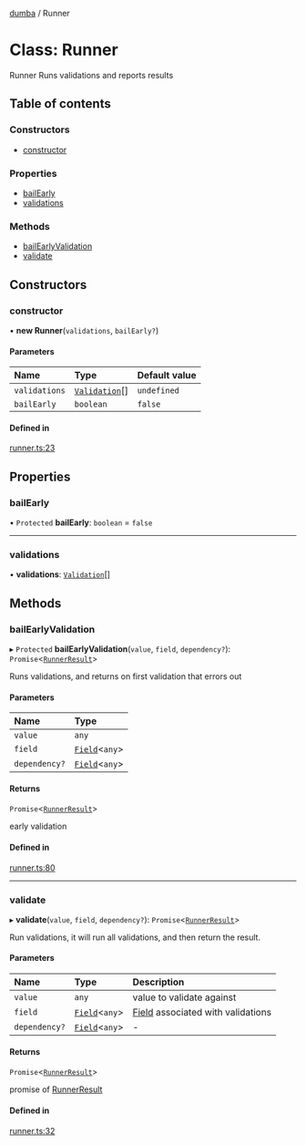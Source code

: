 [dumba](../README.md) / Runner

# Class: Runner

Runner
Runs validations and reports results

## Table of contents

### Constructors

- [constructor](Runner.md#constructor)

### Properties

- [bailEarly](Runner.md#bailearly)
- [validations](Runner.md#validations)

### Methods

- [bailEarlyValidation](Runner.md#bailearlyvalidation)
- [validate](Runner.md#validate)

## Constructors

### constructor

• **new Runner**(`validations`, `bailEarly?`)

#### Parameters

| Name | Type | Default value |
| :------ | :------ | :------ |
| `validations` | [`Validation`](Validation.md)[] | `undefined` |
| `bailEarly` | `boolean` | `false` |

#### Defined in

[runner.ts:23](https://github.com/ivandotv/dumba/blob/6077cb6/packages/dumba/src/runner.ts#L23)

## Properties

### bailEarly

• `Protected` **bailEarly**: `boolean` = `false`

___

### validations

• **validations**: [`Validation`](Validation.md)[]

## Methods

### bailEarlyValidation

▸ `Protected` **bailEarlyValidation**(`value`, `field`, `dependency?`): `Promise`<[`RunnerResult`](../README.md#runnerresult)\>

Runs validations, and returns on first validation that errors out

#### Parameters

| Name | Type |
| :------ | :------ |
| `value` | `any` |
| `field` | [`Field`](Field.md)<`any`\> |
| `dependency?` | [`Field`](Field.md)<`any`\> |

#### Returns

`Promise`<[`RunnerResult`](../README.md#runnerresult)\>

early validation

#### Defined in

[runner.ts:80](https://github.com/ivandotv/dumba/blob/6077cb6/packages/dumba/src/runner.ts#L80)

___

### validate

▸ **validate**(`value`, `field`, `dependency?`): `Promise`<[`RunnerResult`](../README.md#runnerresult)\>

Run validations, it will run all validations, and then return the result.

#### Parameters

| Name | Type | Description |
| :------ | :------ | :------ |
| `value` | `any` | value to validate against |
| `field` | [`Field`](Field.md)<`any`\> | [Field](Field.md) associated with validations |
| `dependency?` | [`Field`](Field.md)<`any`\> | - |

#### Returns

`Promise`<[`RunnerResult`](../README.md#runnerresult)\>

promise of [RunnerResult](../README.md#runnerresult)

#### Defined in

[runner.ts:32](https://github.com/ivandotv/dumba/blob/6077cb6/packages/dumba/src/runner.ts#L32)
